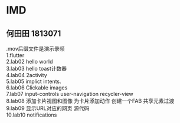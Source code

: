 # IMD
## 何田田 1813071  
.mov后缀文件是演示录频  
1.flutter  
2.lab02 hello world  
3.lab03 hello toast计数器  
4.lab04 2activity  
5.lab05 implict intents.  
6.lab06 Clickable images  
7.lab07 input-controls user-navigation  recycler-view  
8.lab08 添加卡片视图和图像 为卡片添加动作 创建一个FAB 共享元素过渡  
9.lab09 显示URL对应的网页 源代码  
10.lab10 notifications  


